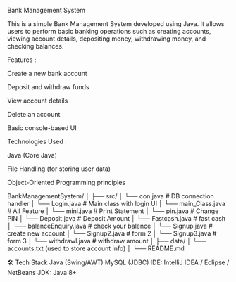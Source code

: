 Bank Management System

This is a simple Bank Management System developed using Java. It allows users to perform basic banking operations such as creating accounts, viewing account details, depositing money, withdrawing money, and checking balances.

Features :

Create a new bank account

Deposit and withdraw funds

View account details

Delete an account 

Basic console-based UI

Technologies Used :

Java (Core Java)

File Handling (for storing user data)

Object-Oriented Programming principles

BankManagementSystem/
│
├── src/
│   └── con.java # DB connection handler
│   └── Login.java # Main class with login UI
│   └── main_Class.java # All Feature
│   └── mini.java # Print Statement
│   └── pin.java # Change PIN
│   └── Deposit.java # Deposit Amount
│   └── Fastcash.java # fast cash
│   └── balanceEnquiry.java # check your balence
│   └── Signup.java # create new account
│   └── Signup2.java # form 2
│   └── Signup3.java # form 3
│   └── withdrawl.java # withdraw amount
│
├── data/
│   └── accounts.txt  (used to store account info)
│
└── README.md

🛠️ Tech Stack
Java (Swing/AWT)
MySQL (JDBC)
IDE: IntelliJ IDEA / Eclipse / NetBeans
JDK: Java 8+
